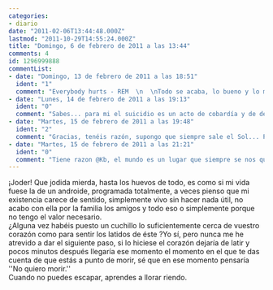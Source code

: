 ```yaml
---
categories:
- diario
date: "2011-02-06T13:44:48.000Z"
lastmod: "2011-10-29T14:55:24.000Z"
title: "Domingo, 6 de febrero de 2011 a las 13:44"
comments: 4
id: 1296999888
commentList:
- date: "Domingo, 13 de febrero de 2011 a las 18:51"
  ident: "1"
  comment: "Everybody hurts - REM  \n  \nTodo se acaba, lo bueno y lo malo. Date tiempo y veras"
- date: "Lunes, 14 de febrero de 2011 a las 19:13"
  ident: "0"
  comment: "Sabes... para mi el suicidio es un acto de cobardía y de desprecio hacia los demas y hacia el mundo... no te estoy llamando cobarde pero, piensa un poco, eso no solucionaría nada, simplemente te estarías faltando al respeto y menospreciandote a ti mismo/a, estarías diciendo \\\"no fui capaz de continuar\\\"... por favor, no pienses ni una vez mas en suicidarte... el mundo puede parecer un asco y mas en la adolescencia pero piensa en las cosas bonitas, de verdad que son muchas, y hay muchisimas personas que valen un mundo... parecerán cursiladas, pero además de la crueldad en el mundo, eso también es cierto.  \nHay bien y mal, yin y yang, y las personas solemos ver el yang... nos resulta mas facil deprimirnos porque es como una cuesta abajo...  \nEsta canción me ha ayudado a subir cuesta arriba muchas veces: \"Don\'t Stop Me Now\", de Queen... te la recomiendo e_e  \nque te mejores!"
- date: "Martes, 15 de febrero de 2011 a las 19:48"
  ident: "2"
  comment: "Gracias, tenéis razón, supongo que siempre sale el Sol... Por cierto son muy buenas canciones las dos."
- date: "Martes, 15 de febrero de 2011 a las 21:21"
  ident: "0"
  comment: "Tiene razon @Kb, el mundo es un lugar que siempre se nos queda grande. El hecho de pretender suicidarse es un gesto absurdo en algunas circunstancias. Solo tiene sentido si sabes que tu vida ira a peor (Un criminal a punto de ser apresado por ejemplo) y aun asi, nunca sabes lo que ocurrira...  \nEn casos normales, te cierras tantas puertas al hacerlo que resulta ridiculo, el mundo esta lleno de sorpresas, de cosas que conocer, de personas que encontrar. Y si en un minusculo lugar que es tu ciudad no estas a gusto, en la pequeñisima porcion de tu vida que tendras que vivir ahi, tranquilo que tardara muy poco en pasar :)  \n  \nAnimo!"
---
```


¡Joder! Que jodida mierda, hasta los huevos de todo, es como si mi vida fuese la de un androide, programada totalmente, a veces pienso que mi existencia carece de sentido, simplemente vivo sin hacer nada útil, no acabo con ella por la familia los amigos y todo eso o simplemente porque no tengo el valor necesario.  
¿Alguna vez habéis puesto un cuchillo lo suficientemente cerca de vuestro corazón como para sentir los latidos de éste ?Yo sí, pero nunca me he atrevido a dar el siguiente paso, si lo hiciese el corazón dejaría de latir y pocos minutos después llegaría ese momento el momento en el que te das cuenta de que estás a punto de morir, sé que en ese momento pensaría \'\'No quiero morir.\'\'  
Cuando no puedes escapar, aprendes a llorar riendo.